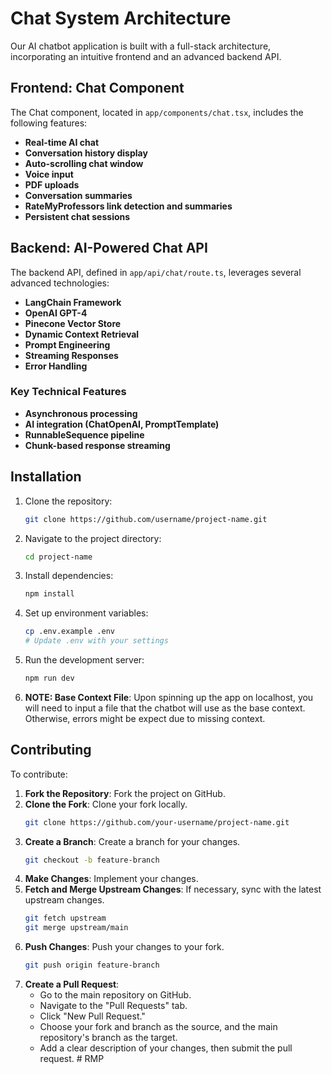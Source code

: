 # Chat System Architecture

Our AI chatbot application is built with a full-stack architecture, incorporating an intuitive frontend and an advanced backend API.

## Frontend: Chat Component

The Chat component, located in `app/components/chat.tsx`, includes the following features:

- **Real-time AI chat**
- **Conversation history display**
- **Auto-scrolling chat window**
- **Voice input**
- **PDF uploads**
- **Conversation summaries**
- **RateMyProfessors link detection and summaries**
- **Persistent chat sessions**

## Backend: AI-Powered Chat API

The backend API, defined in `app/api/chat/route.ts`, leverages several advanced technologies:

- **LangChain Framework**
- **OpenAI GPT-4**
- **Pinecone Vector Store**
- **Dynamic Context Retrieval**
- **Prompt Engineering**
- **Streaming Responses**
- **Error Handling**

### Key Technical Features

- **Asynchronous processing**
- **AI integration (ChatOpenAI, PromptTemplate)**
- **RunnableSequence pipeline**
- **Chunk-based response streaming**

## Installation

1. Clone the repository:
   ```bash
   git clone https://github.com/username/project-name.git
   ```
2. Navigate to the project directory:
   ```bash
   cd project-name
   ```
3. Install dependencies:
   ```bash
   npm install
   ```
4. Set up environment variables:
   ```bash
   cp .env.example .env
   # Update .env with your settings
   ```
5. Run the development server:
   ```bash
   npm run dev
   ```
6. **NOTE: Base Context File**: Upon spinning up the app on localhost, you will need to input a file that the chatbot will use as the base context. Otherwise, errors might be expect due to missing context.

## Contributing

To contribute:

1. **Fork the Repository**: Fork the project on GitHub.
2. **Clone the Fork**: Clone your fork locally.
   ```bash
   git clone https://github.com/your-username/project-name.git
   ```
3. **Create a Branch**: Create a branch for your changes.
   ```bash
   git checkout -b feature-branch
   ```
4. **Make Changes**: Implement your changes.
5. **Fetch and Merge Upstream Changes**: If necessary, sync with the latest upstream changes.
   ```bash
   git fetch upstream
   git merge upstream/main
   ```
6. **Push Changes**: Push your changes to your fork.
   ```bash
   git push origin feature-branch
   ```
7. **Create a Pull Request**:
   - Go to the main repository on GitHub.
   - Navigate to the "Pull Requests" tab.
   - Click "New Pull Request."
   - Choose your fork and branch as the source, and the main repository's branch as the target.
   - Add a clear description of your changes, then submit the pull request.
#   R M P  
 